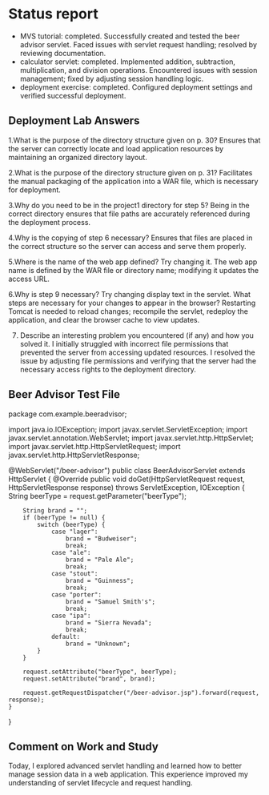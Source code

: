 # Status report

- MVS tutorial: completed. Successfully created and tested the beer advisor servlet. Faced issues with servlet request handling; resolved by reviewing documentation.
- calculator servlet: completed. Implemented addition, subtraction, multiplication, and division operations. Encountered issues with session management; fixed by adjusting session handling logic.
- deployment exercise: completed. Configured deployment settings and verified successful deployment.

## Deployment Lab Answers

1.What is the purpose of the directory structure given on p. 30? Ensures that the server can correctly locate and load application resources by maintaining an organized directory layout.

2.What is the purpose of the directory structure given on p. 31? Facilitates the manual packaging of the application into a WAR file, which is necessary for deployment.

3.Why do you need to be in the project1 directory for step 5? Being in the correct directory ensures that file paths are accurately referenced during the deployment process.

4.Why is the copying of step 6 necessary? Ensures that files are placed in the correct structure so the server can access and serve them properly.

5.Where is the name of the web app defined? Try changing it. The web app name is defined by the WAR file or directory name; modifying it updates the access URL.

6.Why is step 9 necessary? Try changing display text in the servlet. What steps are necessary for your changes to appear in the browser? Restarting Tomcat is needed to reload changes; recompile the servlet, redeploy the application, and clear the browser cache to view updates.

7. Describe an interesting problem you encountered (if any) and how you solved it. I initially struggled with incorrect file permissions that prevented the server from accessing updated resources. I resolved the issue by adjusting file permissions and verifying that the server had the necessary access rights to the deployment directory.

## Beer Advisor Test File

package com.example.beeradvisor;

import java.io.IOException;
import javax.servlet.ServletException;
import javax.servlet.annotation.WebServlet;
import javax.servlet.http.HttpServlet;
import javax.servlet.http.HttpServletRequest;
import javax.servlet.http.HttpServletResponse;

@WebServlet("/beer-advisor")
public class BeerAdvisorServlet extends HttpServlet {
    @Override
    public void doGet(HttpServletRequest request, HttpServletResponse response)
            throws ServletException, IOException {
        String beerType = request.getParameter("beerType");

        String brand = "";
        if (beerType != null) {
            switch (beerType) {
                case "lager":
                    brand = "Budweiser";
                    break;
                case "ale":
                    brand = "Pale Ale";
                    break;
                case "stout":
                    brand = "Guinness";
                    break;
                case "porter":
                    brand = "Samuel Smith's";
                    break;
                case "ipa":
                    brand = "Sierra Nevada";
                    break;
                default:
                    brand = "Unknown";
            }
        }

        request.setAttribute("beerType", beerType);
        request.setAttribute("brand", brand);

        request.getRequestDispatcher("/beer-advisor.jsp").forward(request, response);
    }
}

## Comment on Work and Study

Today, I explored advanced servlet handling and learned how to better manage session data in a web application. This experience improved my understanding of servlet lifecycle and request handling.
